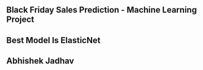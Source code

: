 ## Black Friday Sales Prediction - Machine Learning Project

##

## Best Model Is ElasticNet 

## Abhishek Jadhav


